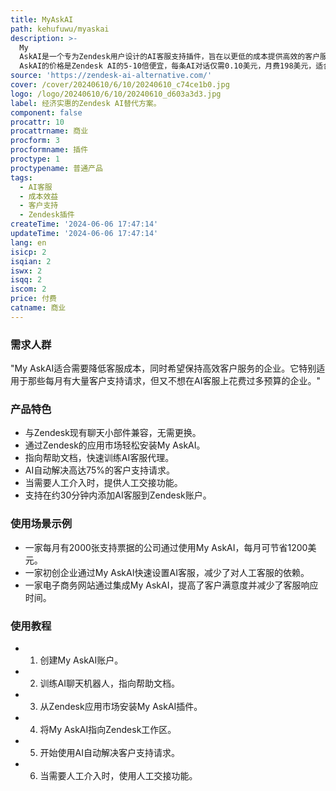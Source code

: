 ```yaml
---
title: MyAskAI
path: kehufuwu/myaskai
description: >-
  My
  AskAI是一个专为Zendesk用户设计的AI客服支持插件，旨在以更低的成本提供高效的客户服务。它通过AI技术自动解决高达75%的客户支持请求，同时保持与Zendesk现有聊天小部件的兼容性，无需额外培训或更换工具。My
  AskAI的价格是Zendesk AI的5-10倍便宜，每条AI对话仅需0.10美元，月费198美元，适合每月有2000张支持票据的企业使用。
source: 'https://zendesk-ai-alternative.com/'
cover: /cover/20240610/6/10/20240610_c74ce1b0.jpg
logo: /logo/20240610/6/10/20240610_d603a3d3.jpg
label: 经济实惠的Zendesk AI替代方案。
component: false
procattr: 10
procattrname: 商业
procform: 3
procformname: 插件
proctype: 1
proctypename: 普通产品
tags:
  - AI客服
  - 成本效益
  - 客户支持
  - Zendesk插件
createTime: '2024-06-06 17:47:14'
updateTime: '2024-06-06 17:47:14'
lang: en
isicp: 2
isqian: 2
iswx: 2
isqq: 2
iscom: 2
price: 付费
catname: 商业
---
```




### 需求人群
"My AskAI适合需要降低客服成本，同时希望保持高效客户服务的企业。它特别适用于那些每月有大量客户支持请求，但又不想在AI客服上花费过多预算的企业。"

### 产品特色
* 与Zendesk现有聊天小部件兼容，无需更换。
* 通过Zendesk的应用市场轻松安装My AskAI。
* 指向帮助文档，快速训练AI客服代理。
* AI自动解决高达75%的客户支持请求。
* 当需要人工介入时，提供人工交接功能。
* 支持在约30分钟内添加AI客服到Zendesk账户。

### 使用场景示例
* 一家每月有2000张支持票据的公司通过使用My AskAI，每月可节省1200美元。
* 一家初创企业通过My AskAI快速设置AI客服，减少了对人工客服的依赖。
* 一家电子商务网站通过集成My AskAI，提高了客户满意度并减少了客服响应时间。

### 使用教程
* 1. 创建My AskAI账户。
* 2. 训练AI聊天机器人，指向帮助文档。
* 3. 从Zendesk应用市场安装My AskAI插件。
* 4. 将My AskAI指向Zendesk工作区。
* 5. 开始使用AI自动解决客户支持请求。
* 6. 当需要人工介入时，使用人工交接功能。

  
